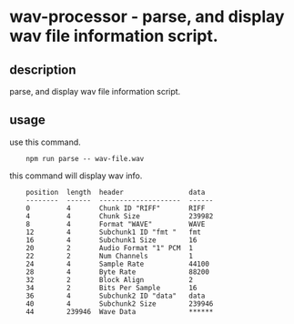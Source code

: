 # wav-processor - parse, and display wav file information script.

## description
parse, and display wav file information script.

## usage
use this command.

```
    npm run parse -- wav-file.wav
```

this command will display wav info.

```
    position  length  header                data  
    --------  ------  --------------------  ------
    0         4       Chunk ID "RIFF"       RIFF  
    4         4       Chunk Size            239982
    8         4       Format "WAVE"         WAVE  
    12        4       Subchunk1 ID "fmt "   fmt   
    16        4       Subchunk1 Size        16    
    20        2       Audio Format "1" PCM  1     
    22        2       Num Channels          1     
    24        4       Sample Rate           44100 
    28        4       Byte Rate             88200 
    32        2       Block Align           2     
    34        2       Bits Per Sample       16    
    36        4       Subchunk2 ID "data"   data  
    40        4       Subchunk2 Size        239946
    44        239946  Wave Data             ******
```



